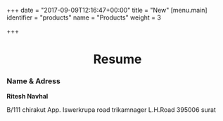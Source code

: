 +++
date = "2017-09-09T12:16:47+00:00"
title = "New"
[menu.main]
identifier = "products"
name = "Products"
weight = 3

+++


<div class="container">

<div class="jumbotron" align="center">

<h1>Resume</h1>

</div>

</div>

<div class="container">

<div class="bs-example">

<div class="panel panel-primary">

<div class="panel-heading'style="background-color:black;">

<h3 class="panel-title">Name & Adress</h3>

</div>

<div class="panel-body">

<p><i class="fa fa-user-o'aria-hidden="true"></i>

<strong> Ritesh Navhal</strong></p>

<p><i class="fa fa-address-book-o'aria-hidden="true"></i>

B/111 chirakut App. Iswerkrupa road trikamnager L.H.Road 395006 surat</p></div>

</div>

</div>

</div>